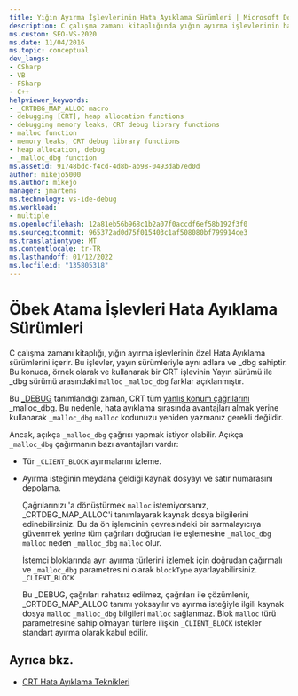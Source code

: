 ```yaml
---
title: Yığın Ayırma İşlevlerinin Hata Ayıklama Sürümleri | Microsoft Docs
description: C çalışma zamanı kitaplığında yığın ayırma işlevlerinin hata ayıklama sürümlerini kullanın. Bu işlevler, yayın sürümleriyle aynı adlara sahiptir ve _dbg eklenir.
ms.custom: SEO-VS-2020
ms.date: 11/04/2016
ms.topic: conceptual
dev_langs:
- CSharp
- VB
- FSharp
- C++
helpviewer_keywords:
- _CRTDBG_MAP_ALLOC macro
- debugging [CRT], heap allocation functions
- debugging memory leaks, CRT debug library functions
- malloc function
- memory leaks, CRT debug library functions
- heap allocation, debug
- _malloc_dbg function
ms.assetid: 91748bdc-f4cd-4d8b-ab98-0493dab7ed0d
author: mikejo5000
ms.author: mikejo
manager: jmartens
ms.technology: vs-ide-debug
ms.workload:
- multiple
ms.openlocfilehash: 12a81eb56b968c1b2a07f0accdf6ef58b192f3f0
ms.sourcegitcommit: 965372ad0d75f015403c1af508080bf799914ce3
ms.translationtype: MT
ms.contentlocale: tr-TR
ms.lasthandoff: 01/12/2022
ms.locfileid: "135805318"
---
```

# <a name="debug-versions-of-heap-allocation-functions"></a>Öbek Atama İşlevleri Hata Ayıklama Sürümleri
C çalışma zamanı kitaplığı, yığın ayırma işlevlerinin özel Hata Ayıklama sürümlerini içerir. Bu işlevler, yayın sürümleriyle aynı adlara ve _dbg sahiptir. Bu konuda, örnek olarak ve kullanarak bir CRT işlevinin Yayın sürümü ile _dbg sürümü arasındaki `malloc` `_malloc_dbg` farklar açıklanmıştır.

 Bu [_DEBUG](/cpp/c-runtime-library/debug) tanımlandığı zaman, CRT tüm [yanlış konum çağrılarını](/cpp/c-runtime-library/reference/malloc) _malloc_dbg. [](/cpp/c-runtime-library/reference/malloc-dbg) Bu nedenle, hata ayıklama sırasında avantajları almak yerine kullanarak `_malloc_dbg` `malloc` kodunuzu yeniden yazmanız gerekli değildir.

 Ancak, açıkça `_malloc_dbg` çağrısı yapmak istiyor olabilir. Açıkça `_malloc_dbg` çağırmanın bazı avantajları vardır:

- Tür `_CLIENT_BLOCK` ayırmalarını izleme.

- Ayırma isteğinin meydana geldiği kaynak dosyayı ve satır numarasını depolama.

  Çağrılarınızı 'a dönüştürmek `malloc` istemiyorsanız, _CRTDBG_MAP_ALLOC'i tanımlayarak kaynak dosya bilgilerini edinebilirsiniz. Bu da ön işlemcinin çevresindeki bir sarmalayıcıya güvenmek yerine tüm çağrıları doğrudan ile eşlemesine `_malloc_dbg` [](/cpp/c-runtime-library/crtdbg-map-alloc) `malloc` neden `_malloc_dbg` `malloc` olur.

  İstemci bloklarında ayrı ayırma türlerini izlemek için doğrudan çağırmalı ve `_malloc_dbg` parametresini olarak `blockType` ayarlayabilirsiniz. `_CLIENT_BLOCK`

  Bu _DEBUG, çağrıları rahatsız edilmez, çağrıları ile çözümlenir, _CRTDBG_MAP_ALLOC tanımı yoksayılır ve ayırma isteğiyle ilgili kaynak dosya `malloc` `_malloc_dbg` bilgileri `malloc` sağlanmaz. [](/cpp/c-runtime-library/crtdbg-map-alloc) Blok `malloc` türü parametresine sahip olmayan türlere ilişkin `_CLIENT_BLOCK` istekler standart ayırma olarak kabul edilir.

## <a name="see-also"></a>Ayrıca bkz.

- [CRT Hata Ayıklama Teknikleri](../debugger/crt-debugging-techniques.md)